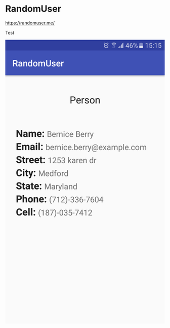 # RandomUser
https://randomuser.me/

Test

![alt text](https://github.com/eduscosta/RandomUser/blob/master/app/src/main/res/drawable/screenshot.png)
